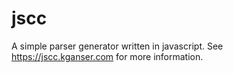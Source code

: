 jscc
====

A simple parser generator written in javascript. See <https://jscc.kganser.com> for more information.
